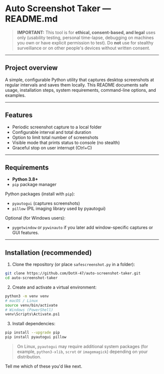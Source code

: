 # Auto Screenshot Taker — README.md

> **IMPORTANT:** This tool is for **ethical, consent-based, and legal** uses only (usability testing, personal time-lapse, debugging on machines you own or have explicit permission to test). Do **not** use for stealthy surveillance or on other people's devices without written consent.

---

## Project overview

A simple, configurable Python utility that captures desktop screenshots at regular intervals and saves them locally. This README documents safe usage, installation steps, system requirements, command-line options, and examples.

---

## Features

* Periodic screenshot capture to a local folder
* Configurable interval and total duration
* Option to limit total number of screenshots
* Visible mode that prints status to console (no stealth)
* Graceful stop on user interrupt (Ctrl+C)

---

## Requirements

* **Python 3.8+**
* `pip` package manager

Python packages (install with `pip`):

* `pyautogui` (captures screenshots)
* `pillow` (PIL imaging library used by pyautogui)

Optional (for Windows users):

* `pygetwindow` or `pywinauto` if you later add window-specific captures or GUI features.

---

## Installation (recommended)

1. Clone the repository (or place `safescreenshot.py` in a folder):

```bash
git clone https://github.com/DotX-47/auto-screenshot-taker.git
cd auto-screenshot-taker
```

2. Create and activate a virtual environment:

```bash
python3 -m venv venv
# macOS / Linux
source venv/bin/activate
# Windows (PowerShell)
venv\Scripts\Activate.ps1
```

3. Install dependencies:

```bash
pip install --upgrade pip
pip install pyautogui pillow
```

> On Linux, `pyautogui` may require additional system packages (for example, `python3-xlib`, `scrot` or `imagemagick`) depending on your distribution.



Tell me which of these you'd like next.
